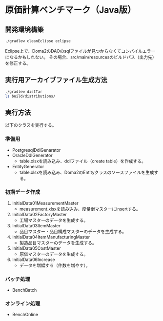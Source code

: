 # 原価計算ベンチマーク（Java版）

## 開発環境構築

````bash
./gradlew cleanEclipse eclipse
````

Eclipse上で、Doma2のDAOのsqlファイルが見つからなくてコンパイルエラーになるかもしれない。
その場合、src/main/resourcesのビルドパス（出力先）を修正する。



## 実行用アーカイブファイル生成方法

```bash
./gradlew distTar
ls build/distributions/
```



## 実行方法

以下のクラスを実行する。

### 準備用

- PostgresqlDdlGenarator
- OracleDdlGenerator
  - table.xlsxを読み込み、ddlファイル（create table）を作成する。
- EntityGenerator
  - table.xlsxを読み込み、Doma2のEntityクラスのソースファイルを生成する。



### 初期データ作成

1. InitialData01MeasurementMaster
   - measurement.xlsxを読み込み、度量衡マスターにinsertする。
2. InitialData02FactoryMaster
   - 工場マスターのデータを生成する。
3. InitialData03ItemMaster
   - 品目マスター・品目構成マスターのデータを生成する。
4. InitialData04ItemManufacturingMaster
   - 製造品目マスターのデータを生成する。
5. InitialData05CostMaster
   - 原価マスターのデータを生成する。
6. InitialData06Increase
   - データを増幅する（件数を増やす）。



### バッチ処理

- BenchBatch



### オンライン処理

- BenchOnline